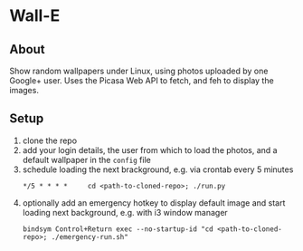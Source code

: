 # Wall-E
## About
Show random wallpapers under Linux, using photos uploaded by one Google+ user.
Uses the Picasa Web API to fetch, and feh to display the images.

## Setup
1. clone the repo
2. add your login details, the user from which to load the photos, and a default wallpaper in the ``config`` file
3. schedule loading the next brackground, e.g. via crontab every 5 minutes
   ```
   */5 * * * *     cd <path-to-cloned-repo>; ./run.py
   ```
4. optionally add an emergency hotkey to display default image and start loading next background, e.g. with i3 window manager
   ```
   bindsym Control+Return exec --no-startup-id "cd <path-to-cloned-repo>; ./emergency-run.sh"
   ```
